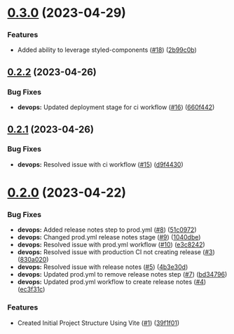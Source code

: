 # [0.3.0](https://github.com/chalharb/loganharber/compare/v0.2.2...v0.3.0) (2023-04-29)


### Features

* Added ability to leverage styled-components ([#18](https://github.com/chalharb/loganharber/issues/18)) ([2b99c0b](https://github.com/chalharb/loganharber/commit/2b99c0bbf37d491cdee5e9d1ea5f5a7452625353))



## [0.2.2](https://github.com/chalharb/loganharber/compare/v0.2.1...v0.2.2) (2023-04-26)


### Bug Fixes

* **devops:** Updated deployment stage for ci workflow ([#16](https://github.com/chalharb/loganharber/issues/16)) ([660f442](https://github.com/chalharb/loganharber/commit/660f4425c5e7d47303e3dc9e82af8cc8cf193314))



## [0.2.1](https://github.com/chalharb/loganharber/compare/v0.2.0...v0.2.1) (2023-04-26)


### Bug Fixes

* **devops:** Resolved issue with ci workflow ([#15](https://github.com/chalharb/loganharber/issues/15)) ([d9f4430](https://github.com/chalharb/loganharber/commit/d9f4430311c2adfa89f7be45f4b2f08cee19321d))



# [0.2.0](https://github.com/chalharb/loganharber/compare/39f1f014f10b412af706404295c914b2b6eca1be...v0.2.0) (2023-04-22)


### Bug Fixes

* **devops:** Added release notes step to prod.yml ([#8](https://github.com/chalharb/loganharber/issues/8)) ([51c0972](https://github.com/chalharb/loganharber/commit/51c0972c6b16e1462110d74d1382b33f97a0deb0))
* **devops:** Changed prod.yml release notes stage ([#9](https://github.com/chalharb/loganharber/issues/9)) ([1040dbe](https://github.com/chalharb/loganharber/commit/1040dbe3f564db4512a015ffd0313c32ae474857))
* **devops:** Resolved issue with prod.yml workflow ([#10](https://github.com/chalharb/loganharber/issues/10)) ([e3c8242](https://github.com/chalharb/loganharber/commit/e3c8242a6ab5f9312eb6fe781c89c17511f254c3))
* **devops:** Resolved issue with production CI not creating release ([#3](https://github.com/chalharb/loganharber/issues/3)) ([830a020](https://github.com/chalharb/loganharber/commit/830a0206c87b589bb8539e4452ae503d13cff55c))
* **devops:** Resolved issue with release notes ([#5](https://github.com/chalharb/loganharber/issues/5)) ([4b3e30d](https://github.com/chalharb/loganharber/commit/4b3e30d841ba1d2ecdbb8e0b0f83a4b87adb659d))
* **devops:** Updated prod.yml to remove release notes step ([#7](https://github.com/chalharb/loganharber/issues/7)) ([bd34796](https://github.com/chalharb/loganharber/commit/bd34796ea29187a65226e5129f387cacd7c780b5))
* **devops:** Updated prod.yml workflow to create release notes ([#4](https://github.com/chalharb/loganharber/issues/4)) ([ec3f31c](https://github.com/chalharb/loganharber/commit/ec3f31c8e294b7f74162b8eb0c9daf76ef5a1776))


### Features

* Created Initial Project Structure Using Vite ([#1](https://github.com/chalharb/loganharber/issues/1)) ([39f1f01](https://github.com/chalharb/loganharber/commit/39f1f014f10b412af706404295c914b2b6eca1be))




